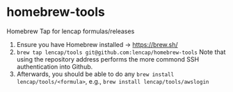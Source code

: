 # homebrew-tools
Homebrew Tap for lencap formulas/releases

1. Ensure you have Homebrew installed -> https://brew.sh/
2. `brew tap lencap/tools git@github.com:lencap/homebrew-tools` Note that using the repository address performs the more commond SSH authentication into Github.
3. Afterwards, you should be able to do any `brew install lencap/tools/<formula>`, e.g., `brew install lencap/tools/awslogin`
